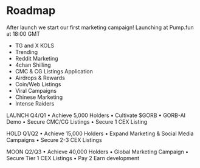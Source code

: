 # Roadmap
After launch we start our first marketing campaign!
Launching at Pump.fun at 18:00 GMT 
- TG and X KOLS
- Trending 
- Reddit Marketing 
- 4chan Shilling
- CMC & CG Listings Application  
- Airdrops & Rewards 
- Coin/Web Listings 
- Viral Campaigns 
- Chinese Marketing 
- Intense Raiders

LAUNCH Q4/Q1
• Achieve 5,000 Holders
• Cultivate $GORB
• GORB-AI Demo
• Secure CMC/CG Listings
• Secure 1 CEX Listing


HOLD Q1/Q2
• Achieve 15,000 Holders
• Expand Marketing & Social Media Campaigns
• Secure 2-3 CEX Listings

MOON Q2/Q3
• Achieve 40,000 Holders
• Global Marketing Campaign
• Secure Tier 1 CEX Listings
• Pay 2 Earn development
 
